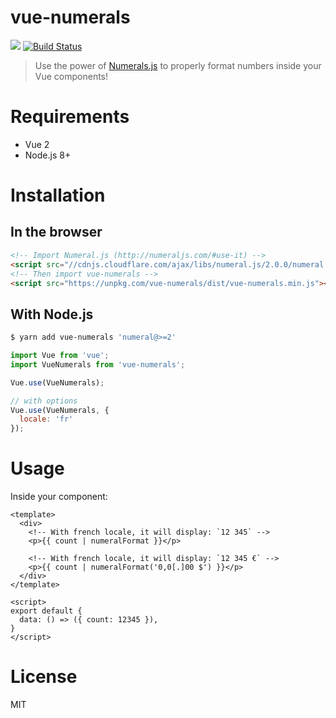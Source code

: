 # vue-numerals

[![](https://img.shields.io/npm/v/vue-numerals.svg)](https://github.com/Kocal/vue-numerals)
[![Build Status](https://travis-ci.com/Kocal/vue-numerals.svg?token=pNBs2oaRpfxdyhqWf28h&branch=master)](https://travis-ci.com/Kocal/vue-numerals)

> Use the power of [Numerals.js](http://numeraljs.com) to properly format numbers inside your Vue components!

# Requirements

- Vue 2
- Node.js 8+

# Installation

## In the browser

```html
<!-- Import Numeral.js (http://numeraljs.com/#use-it) -->
<script src="//cdnjs.cloudflare.com/ajax/libs/numeral.js/2.0.0/numeral.min.js"></script>
<!-- Then import vue-numerals -->
<script src="https://unpkg.com/vue-numerals/dist/vue-numerals.min.js"></script>
```

## With Node.js

```bash
$ yarn add vue-numerals 'numeral@>=2'
```

```javascript
import Vue from 'vue';
import VueNumerals from 'vue-numerals';

Vue.use(VueNumerals);

// with options
Vue.use(VueNumerals, {
  locale: 'fr'
});

```

# Usage

Inside your component:

```vue
<template>
  <div>
    <!-- With french locale, it will display: `12 345` -->
    <p>{{ count | numeralFormat }}</p>
    
    <!-- With french locale, it will display: `12 345 €` --> 
    <p>{{ count | numeralFormat('0,0[.]00 $') }}</p>
  </div>
</template>

<script>
export default {
  data: () => ({ count: 12345 }),
}
</script>
```

# License

MIT
